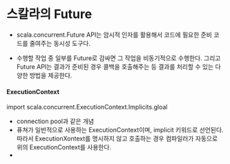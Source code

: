 # 스칼라의 Future

* scala.concurrent.Future API는 암시적 인자를 활용해서 코드에 필요한 준비 코드를 줄여주는 동시성 도구다.

* 수행할 작업 중 일부를 Future로 감싸면 그 작업을 비동기적으로 수행한다. 그리고 Future API는 결과가 준비된 경우 콜백을 호출해주는 등 결과를 처리할 수 있는 다양한 방법을 제공한다.



#### ExecutionContext

import scala.concurrent.ExecutionContext.Implicits.gloal

* connection pool과 같은 개념
* 퓨쳐가 일반적으로 사용하는 ExecutionContext이며, implicit 키워드로 선언된다. 따라서 ExecutionXontext를 명시하지 않고 호출하는 경우 컴파일러가 자동으로 위의 ExecutionContext를 사용한다.
* 



